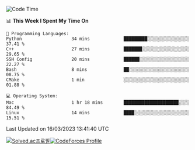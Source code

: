 
<!--START_SECTION:waka-->
![Code Time](http://img.shields.io/badge/Code%20Time-2%2C615%20hrs%2027%20mins-blue)

📊 **This Week I Spent My Time On** 

```text
💬 Programming Languages: 
Python                   34 mins             █████████░░░░░░░░░░░░░░░░   37.41 % 
C++                      27 mins             ███████░░░░░░░░░░░░░░░░░░   29.65 % 
SSH Config               20 mins             ██████░░░░░░░░░░░░░░░░░░░   22.27 % 
Bash                     8 mins              ██░░░░░░░░░░░░░░░░░░░░░░░   08.75 % 
CMake                    1 min               ░░░░░░░░░░░░░░░░░░░░░░░░░   01.88 % 

💻 Operating System: 
Mac                      1 hr 18 mins        █████████████████████░░░░   84.49 % 
Linux                    14 mins             ████░░░░░░░░░░░░░░░░░░░░░   15.51 % 
```


 Last Updated on 16/03/2023 13:41:40 UTC
<!--END_SECTION:waka-->
[![Solved.ac프로필](http://mazassumnida.wtf/api/generate_badge?boj=hckim96)](https://solved.ac/hckim96)[![CodeForces Profile](https://cf.leed.at?id=hckim96)](https://codeforces.com/profile/hckim96)
